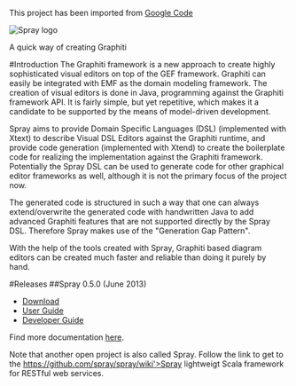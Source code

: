 This project has been imported from [Google Code](https://code.google.com/archive/a/eclipselabs.org/p/spray/)

![Spray logo](https://cloud.githubusercontent.com/assets/994131/21954906/20f7c4f6-da5f-11e6-9946-5777ae8222dc.png)

A quick way of creating Graphiti

#Introduction
The Graphiti framework is a new approach to create highly sophisticated visual editors on top of the GEF framework. Graphiti can easily be integrated with EMF as the domain modeling framework. The creation of visual editors is done in Java, programming against the Graphiti framework API. It is fairly simple, but yet repetitive, which makes it a candidate to be supported by the means of model-driven development.

Spray aims to provide Domain Specific Languages (DSL) (implemented with Xtext) to describe Visual DSL Editors against the Graphiti runtime, and provide code generation (implemented with Xtend) to create the boilerplate code for realizing the implementation against the Graphiti framework. Potentially the Spray DSL can be used to generate code for other graphical editor frameworks as well, although it is not the primary focus of the project now.

The generated code is structured in such a way that one can always extend/overwrite the generated code with handwritten Java to add advanced Graphiti features that are not supported directly by the Spray DSL. Therefore Spray makes use of the "Generation Gap Pattern".

With the help of the tools created with Spray, Graphiti based diagram editors can be created much faster and reliable than doing it purely by hand.

#Releases
##Spray 0.5.0 (June 2013)
 * [Download](https://storage.googleapis.com/google-code-archive-downloads/v2/eclipselabs.org/spray/spray-0.5.0.zip)
 * [User Guide](https://storage.googleapis.com/google-code-archive-downloads/v2/eclipselabs.org/spray/SprayUserGuide-0.5.0.pdf)
 * [Developer Guide](https://storage.googleapis.com/google-code-archive-downloads/v2/eclipselabs.org/spray/SprayDeveloperGuide-0.5.0.pdf)

Find more documentation [here](https://code.google.com/archive/a/eclipselabs.org/p/spray/downloads).

Note that another open project is also called Spray. Follow the link to get to the https://github.com/spray/spray/wiki'>Spray lightweigt Scala framework for RESTful web services.
